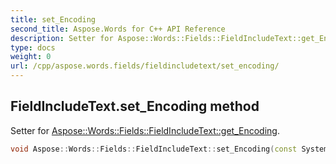 ```yaml
---
title: set_Encoding
second_title: Aspose.Words for C++ API Reference
description: Setter for Aspose::Words::Fields::FieldIncludeText::get_Encoding. 
type: docs
weight: 0
url: /cpp/aspose.words.fields/fieldincludetext/set_encoding/
---
```

## FieldIncludeText.set_Encoding method


Setter for [Aspose::Words::Fields::FieldIncludeText::get_Encoding](../get_encoding/).

```cpp
void Aspose::Words::Fields::FieldIncludeText::set_Encoding(const System::String &value)
```

